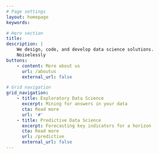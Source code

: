 ```yaml
---
# Page settings
layout: homepage
keywords:

# Hero section
title: 
description: |
    We design, code, and develop data science solutions.                                                          
    Noiselessly
buttons:
    - content: More about us
      url: /aboutus
      external_url: false

# Grid navigation
grid_navigation:
    - title: Exploratory Data Science
      excerpt: Mining for answers in your data
      cta: Read more
      url: '#'      
    - title: Predictive Data Science
      excerpt: Forecasting key indicators for a horizon
      cta: Read more
      url: /predictive 
      external_url: false
---
```

